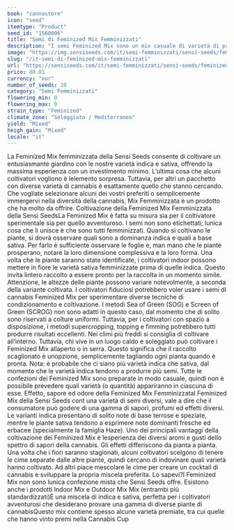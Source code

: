 ```yaml
---
book: "cannastore"
icon: "seed"
itemtype: "Product"
seed_id: "1560006"
title: "Semi di Feminized Mix Femminizzati"
description: "I semi Feminized Mix sono un mix casuale di varietà di prima qualità. Sono ideali per i coltivatori che desiderano sperimentare a basso prezzo."
image: "https://img.sensiseeds.com/it/semi-femminizzati/sensi-seeds/feminized-mix-image.png"
slug: "/it-semi-di-feminized-mix-femminizzati"
url: "https://sensiseeds.com/it/semi-femminizzati/sensi-seeds/feminized-mix?a_aid=cannastore"
price: 80.01
currency: "eur"
number_of_seeds: 20
category: "Semi Femminizzati"
flowering_min: 0
flowering_max: 0
strain_type: "Feminized"
climate_zone: "Soleggiato / Mediterraneo"
yield: "Mixed"
heigh_gain: "Mixed"
locale: "it"
---
```

La Feminized Mix femminizzata della Sensi Seeds consente di coltivare un entusiasmante giardino con le nostre varietà indica e sativa, offrendo la massima esperienza con un investimento minimo. L’ultima cosa che alcuni coltivatori vogliono è lelemento sorpresa. Tuttavia, per altri un pacchetto con diverse varietà di cannabis è esattamente quello che stanno cercando. Che vogliate selezionare alcuni dei vostri preferiti o semplicemente immergervi nella diversità della cannabis, Mix Femminizzata è un prodotto che ha molto da offrire. Coltivazione della Feminized Mix Femminizzata della Sensi SeedsLa Feminized Mix è fatta su misura sia per il coltivatore sperimentale sia per quello avventuroso. I semi non sono etichettati; lunica cosa che li unisce è che sono tutti femminizzati. Quando si coltivano le piante, si dovrà osservare quali sono a dominanza indica e quali a base sativa. Per farlo è sufficiente osservare le foglie e, man mano che le piante prosperano, notare la loro dimensione complessiva e la loro forma. Una volta che le piante saranno state identificate, i coltivatori indoor possono mettere in fiore le varietà sativa femminizzate prima di quelle indica. Questo invita lintero raccolto a essere pronto per la raccolta in un momento simile. Attenzione, le altezze delle piante possono variare notevolmente, a seconda della variante coltivata. I coltivatori fiduciosi potrebbero voler usare i semi di cannabis Feminized Mix per sperimentare diverse tecniche di condizionamento e coltivazione. I metodi Sea of Green (SOG) e Screen of Green (SCROG) non sono adatti in questo caso, dal momento che di solito sono riservati a colture uniformi. Tuttavia, per i coltivatori con spazio a disposizione, i metodi supercropping, topping e fimming potrebbero tutti produrre risultati eccellenti. Nei climi più freddi si consiglia di coltivare all’interno. Tuttavia, chi vive in un luogo caldo e soleggiato può coltivare i Feminized Mix allaperto o in serra. Questo significa che il raccolto scaglionato è unopzione, semplicemente tagliando ogni pianta quando è pronta. Nota: è probabile che ci siano più varietà indica che sativa, dal momento che le varietà indica tendono a produrre più semi. Tutte le confezioni dei Feminized Mix sono preparate in modo casuale, quindi non è possibile prevedere quali varietà (o quantità) appariranno in ciascuna di esse. Effetto, sapore ed odore della Feminized Mix FemminizzataI Feminized Mix della Sensi Seeds cont una varietà di semi diversi, vale a dire che il consumatore può godere di una gamma di sapori, profumi ed effetti diversi. Le varianti indica presentano di solito note di base terrose e speziate, mentre le piante sativa tendono a esprimere note dominanti fresche ed erbacee (specialmente la famiglia Haze). Uno dei principali vantaggi della coltivazione dei Feminized Mix è lesperienza dei diversi aromi e gusti dello spettro di sapori della cannabis. Gli effetti differiscono da pianta a pianta. Una volta che i fiori saranno stagionati, alcuni coltivatori scelgono di tenere le cime separate dalle altre piante, quindi cercano di indovinare quali varietà hanno coltivato. Ad altri piace mescolare le cime per creare un cocktail di cannabis e sviluppare la propria miscela preferita. Lo sapevi?I Feminized Mix non sono lunica confezione mista che Sensi Seeds offre. Esistono anche i prodotti Indoor Mix e Outdoor Mix Mix (entrambi più standardizzati)È una miscela di indica e sativa, perfetta per i coltivatori avventurosi che desiderano provare una gamma di diverse piante di cannabisQuesto mix contiene spesso alcune varietà premiate, tra cui quelle che hanno vinto premi nella Cannabis Cup
